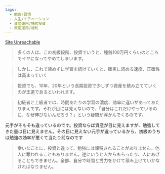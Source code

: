 ```yaml
---
tags:
  - 勉強/習慣
  - 人生/モチベーション
  - 資産運用/株式投資
  - 資産運用/複利
---
```

[Site Unreachable](https://nanten-labo.com/2021/12/05/01-96/)

>多くの人は、この初級段階、投資でいうと、種銭100万円くらいのところでイヤになってやめてしまいます。


>しかし、これで諦めずに学習を続けていくと、確実に読める速度、正確性は高まっていく

>投資でも、10年、20年という長期投資で少しずつ資産を積み立てていくのが王道であるといわれます。

>初級者と上級者では、時間あたりの学習の濃度、効率に違いがあってあたりまえです。それが目には見えないので、「自分はこれだけやっているのに、なぜ伸びないんだろう？」という疑問が浮かんでくるのです。

元手がそもそも違っているのです。投資ならば資産が目に見えますが、勉強してきた量は目に見えません。その目に見えない元手が違っているから、初級のうちは勉強の効率が悪くて当たり前なのです

>幸いなことに、投資と違って、勉強には課税されることがありません。他人に奪われることもありません。逆にいうと人からもらったり、人にあげることもできません。全部、自分で時間と労力をかけて積み上げていかなければなりません。

